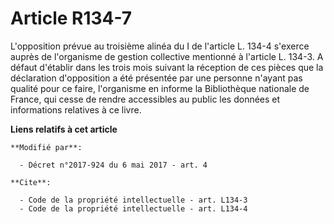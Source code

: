 # Article R134-7

L'opposition prévue au troisième alinéa du I de l'article L. 134-4 s'exerce auprès de l'organisme de gestion collective
mentionné à l'article L. 134-3. A défaut d'établir dans les trois mois suivant la réception de ces pièces que la déclaration
d'opposition a été présentée par une personne n'ayant pas qualité pour ce faire, l'organisme en informe la Bibliothèque
nationale de France, qui cesse de rendre accessibles au public les données et informations relatives à ce livre.

**Liens relatifs à cet article**

	**Modifié par**:

	  - Décret n°2017-924 du 6 mai 2017 - art. 4

	**Cite**:

	  - Code de la propriété intellectuelle - art. L134-3
	  - Code de la propriété intellectuelle - art. L134-4
